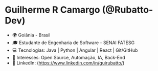 # Guilherme R Camargo (@Rubatto-Dev)

- 🌍 Goiânia - Brasil
- 🎓 Estudante de Engenharia de Software - SENAI FATESG
- 💻 Tecnologias: Java | Python | Angular | React | Git/GitHub
- 🚀 Interesses: Open Source, Automação, IA, Back-End
- 🔗 LinkedIn: (https://www.linkedin.com/in/guirubatto/)
